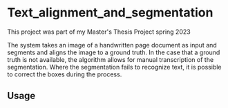 # Text_alignment_and_segmentation
This project was part of my Master's Thesis Project spring 2023

The system takes an image of a handwritten page document as input and segments and aligns the image to a ground truth. In the case that a ground truth is not available, the algorithm allows for manual transcription of the segmentation. Where the segmentation fails to recognize text, it is possible to correct the boxes during the process.

## Usage

